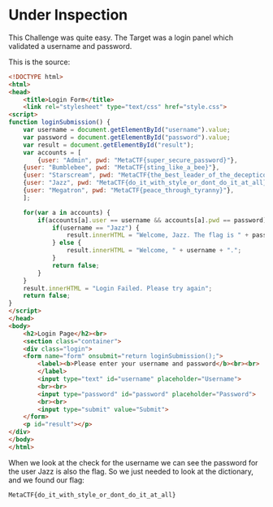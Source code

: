 # Under Inspection

This Challenge was quite easy. The Target was a login panel which validated a username and password.

This is the source:
```html
<!DOCTYPE html>
<html>
<head>
    <title>Login Form</title>
    <link rel="stylesheet" type="text/css" href="style.css">
<script>
function loginSubmission() {
	var username = document.getElementById("username").value;
	var password = document.getElementById("password").value;
	var result = document.getElementById("result");
	var accounts = [
		{user: "Admin", pwd: "MetaCTF{super_secure_password}"},
    {user: "Bumblebee", pwd: "MetaCTF{sting_like_a_bee}"},
    {user: "Starscream", pwd: "MetaCTF{the_best_leader_of_the_decepticons}"},
    {user: "Jazz", pwd: "MetaCTF{do_it_with_style_or_dont_do_it_at_all}"},
    {user: "Megatron", pwd: "MetaCTF{peace_through_tyranny}"},
	];

	for(var a in accounts) {
		if(accounts[a].user == username && accounts[a].pwd == password) {
			if(username == "Jazz") {
				result.innerHTML = "Welcome, Jazz. The flag is " + password;
			} else {
				result.innerHTML = "Welcome, " + username + ".";
			}
			return false;
		}
	}
	result.innerHTML = "Login Failed. Please try again";
	return false;
}
</script>
</head>
<body>
    <h2>Login Page</h2><br>
    <section class="container">
    <div class="login">
    <form name="form" onsubmit="return loginSubmission();">
        <label><b>Please enter your username and password</b><br><br>
        </label>
        <input type="text" id="username" placeholder="Username">
        <br><br>
        <input type="password" id="password" placeholder="Password">
        <br><br>
        <input type="submit" value="Submit">
    </form>
    <p id="result"></p>
</div>
</body>
</html>
```

When we look at the check for the username we can see the password for the user Jazz is also the flag.
So we just needed to look at the dictionary, and we found our flag:

```
MetaCTF{do_it_with_style_or_dont_do_it_at_all}
```